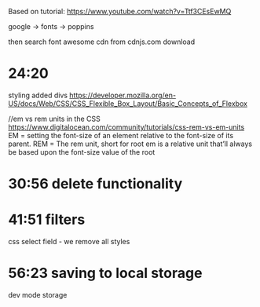 Based on tutorial:
https://www.youtube.com/watch?v=Ttf3CEsEwMQ


google -> fonts -> poppins

then search
font awesome cdn
from cdnjs.com download

# 24:20
styling added divs
https://developer.mozilla.org/en-US/docs/Web/CSS/CSS_Flexible_Box_Layout/Basic_Concepts_of_Flexbox

//em vs rem units in the CSS
https://www.digitalocean.com/community/tutorials/css-rem-vs-em-units
EM = setting the font-size of an element relative to the font-size of its parent.
REM = The rem unit, short for root em is a relative unit that’ll always be based upon the font-size value of the root 

# 30:56 delete functionality

# 41:51 filters
css select field - we remove all styles

# 56:23 saving to local storage
dev mode
storage
